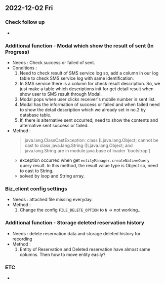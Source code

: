 ## 2022-12-02 Fri

### Check follow up
+

### Additional function - Modal which show the result of sent (In Progress)
+ Needs : Check success or failed of sent. 
+ Conditions : 
  1. Need to check result of SMS service log so, add a column in our log table to check SMS service log with same identification.
  2. In SMS service there is a column for check result description. So, we just make a table which descriptions init for get detail result when show user to SMS result through Modal.
  3. Modal pops when user clicks receiver's mobile number in sent list.
  4. Modal has the information of success or failed and when failed need to show the detail description which we already set in no.2 by database table.
  5. If, there is alternative sent occurred, need to show the contents and alternative sent success or failed.
+ Method :
  > java.lang.ClassCastException: class [Ljava.lang.Object; cannot be cast to class java.lang.String ([Ljava.lang.Object; and java.lang.String are in module java.base of loader 'bootstrap')
  + exception occurred when get ```entityManager.createNativeQuery``` query result. In this method, the result value type is Object so, need to cast to String.
  + solved by loop and String array.

### Biz_client config settings
+ Needs : attached file missing everyday.
+ Method : 
  1. Change the config ```FILE_DELETE_OPTION``` to ```N``` -> not working..

### Additional function - Storage deleted reservation history
+ Needs : delete reservation data and storage deleted history for recording
+ Method :
  1. Entity of Reservation and Deleted reservation have almost same columns. Then how to move entity easily?


### ETC
+ 